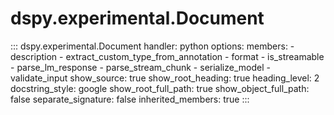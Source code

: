 # dspy.experimental.Document

<!-- START_API_REF -->
::: dspy.experimental.Document
    handler: python
    options:
        members:
            - description
            - extract_custom_type_from_annotation
            - format
            - is_streamable
            - parse_lm_response
            - parse_stream_chunk
            - serialize_model
            - validate_input
        show_source: true
        show_root_heading: true
        heading_level: 2
        docstring_style: google
        show_root_full_path: true
        show_object_full_path: false
        separate_signature: false
        inherited_members: true
:::
<!-- END_API_REF -->
